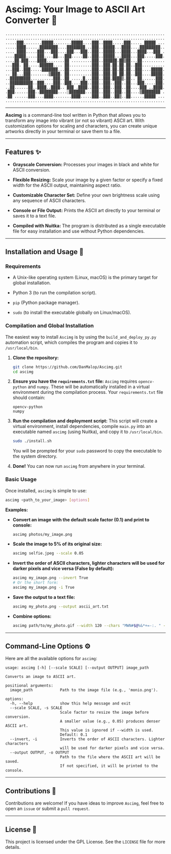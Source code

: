 
# Ascimg: Your Image to ASCII Art Converter 🎨

`
......................................................................
    ......................................................................
    .....▓▓▓........▓▓▓▓▓........▓▓▓▓▓....▓▓▓..▓▓▓▓.....▓▓▓..... ▓▓▓▓▓ ...
    .....▓▓▓▓......▓▓▓▓▓▓▓▓....▓▓▓▓▓▓▓▓...▓▓▓..▓▓▓▓▓...▓▓▓▓....▓▓▓▓▓▓▓▓▓..
    .... ▓▓▓▓.....▓▓▓...▓▓▓....▓▓▓...▓▓▓..▓▓▓..▓▓▓▓▓...▓▓▓▓...▓▓▓▓...▓▓▓ .
    ....▓▓▓▓▓.....▓▓▓....▓▓...▓▓▓.....▓▓..▓▓▓..▓▓▓▓▓...▓▓▓▓...▓▓▓.....▓▓▓.
    ....▓▓.▓▓▓....▓▓▓▓........▓▓ .........▓▓▓..▓▓▓▓▓▓.▓▓▒▓▓...▓▓..........
    ...▓▓▓. ▓▓.....▓▓▓▓▓▓.... ▓▓..........▓▓▓..▓▓▓.▓▓.▓▓.▓▓..▓▓▓..........
    ...▓▓▓..▓▓▓.....▓▓▓▓▓▓▓...▓▓..........▓▓▓..▓▓▓.▓▓.▓▓.▓▓..▓▓▓....▓▓▓▓▓.
    .. ▓▓...▓▓▓........▒▓▓▓▓. ▓▓..........▓▓▓..▓▓▓.▓▓ ▓▓.▓▓..▓▓▓....▓▓▓▓▓.
    ..▓▓▓▓▓▓▓▓▓..........▓▓▓..▓▓ .....▓...▓▓▓..▓▓▓.▓▓▓▓▒.▓▓.. ▓▓......▓▓▓.
    ..▓▓▓▓▓▓▓▓▓▓..▓▓▓....▓▓▓..▓▓▓....▓▓▓..▓▓▓..▓▓▓..▓▓▓..▓▓...▓▓▓.....▓▓▓.
    ..▓▓......▓▓..▓▓▓▓..▓▓▓▓.. ▓▓▓ .▓▓▓▓..▓▓▓..▓▓▓..▓▓▓..▓▓....▓▓▓ ..▓▓▓▓.
    .▓▓▓......▓▓▓..▓▓▓▓▓▓▓▓....░▓▓▓▓▓▓▓...▓▓▓..▓▓▓..▓▓▓..▓▓....▒▓▓▓▓▓▓▓▓ .
    .▓▓ ......▓▓▓....▓▓▓▓........▓▓▓▓.....▓▓▓..▓▓▓..▓▓▒..▓▓......▓▓▓▓▓ ...
    ......................................................................
`

---

**Ascimg** is a command-line tool written in Python that allows you to transform any image into vibrant (or not so vibrant) ASCII art. With customization options for scaling and characters, you can create unique artworks directly in your terminal or save them to a file.

---

## Features ✨

* **Grayscale Conversion:** Processes your images in black and white for ASCII conversion.

* **Flexible Resizing:** Scale your image by a given factor or specify a fixed width for the ASCII output, maintaining aspect ratio.

* **Customizable Character Set:** Define your own brightness scale using any sequence of ASCII characters.

* **Console or File Output:** Prints the ASCII art directly to your terminal or saves it to a text file.

* **Compiled with Nuitka:** The program is distributed as a single executable file for easy installation and use without Python dependencies.

---

## Installation and Usage 🚀

### Requirements

* A Unix-like operating system (Linux, macOS) is the primary target for global installation.

* Python 3 (to run the compilation script).

* `pip` (Python package manager).

* `sudo` (to install the executable globally on Linux/macOS).

### Compilation and Global Installation

The easiest way to install `Ascimg` is by using the `build_and_deploy_py.py` automation script, which compiles the program and copies it to `/usr/local/bin`.

1. **Clone the repository:**

    ```bash
    git clone https://github.com/DanMalop/Ascimg.git
    cd ascimg
    ```

2. **Ensure you have the `requirements.txt` file:**
    `Ascimg` requires `opencv-python` and `numpy`. These will be automatically installed in a virtual environment during the compilation process. Your `requirements.txt` file should contain:

    ```
    opencv-python
    numpy
    ```

3. **Run the compilation and deployment script:**
    This script will create a virtual environment, install dependencies, compile `main.py` into an executable named `ascimg` (using Nuitka), and copy it to `/usr/local/bin`.

    ```bash
    sudo ./install.sh
    ```

    You will be prompted for your `sudo` password to copy the executable to the system directory.

4. **Done!**
    You can now run `ascimg` from anywhere in your terminal.

### Basic Usage

Once installed, `ascimg` is simple to use:

```bash
ascimg <path_to_your_image> [options]
```

**Examples:**

* **Convert an image with the default scale factor (0.1) and print to console:**

    ```bash
    ascimg photos/my_image.png
    ```

* **Scale the image to 5% of its original size:**

    ```bash
    ascimg selfie.jpeg --scale 0.05
    ```

* **Invert the order of ASCII characters, lighter characters will be used for darker pixels and vice versa (False by default):**

    ```bash
    ascimg my_image.png --invert True
    # Or the short form:
    ascimg my_image.png -i True
    ```

* **Save the output to a text file:**

    ```bash
    ascimg my_photo.png --output ascii_art.txt
    ```

* **Combine options:**

    ```bash
    ascimg path/to/my_photo.gif --width 120 --chars "MWN#$@%&*+=-:. " -o output.txt
    ```

---

## Command-Line Options ⚙️

Here are all the available options for `ascimg`:

```
usage: ascimg [-h] [--scale SCALE] [--output OUTPUT] image_path

Converts an image to ASCII art.

positional arguments:
  image_path            Path to the image file (e.g., 'monio.png').

options:
  -h, --help            show this help message and exit
  --scale SCALE, -s SCALE
                        Scale factor to resize the image before conversion.
                        A smaller value (e.g., 0.05) produces denser ASCII art.
                        This value is ignored if --width is used.
                        Default: 0.1
  --invert, -i          Inverts the order of ASCII characters. Lighter characters
                        will be used for darker pixels and vice versa.
  --output OUTPUT, -o OUTPUT
                        Path to the file where the ASCII art will be saved.
                        If not specified, it will be printed to the console.
```

---

## Contributions 🤝

Contributions are welcome! If you have ideas to improve `Ascimg`, feel free to open an `issue` or submit a `pull request`.

---

## License 📄

This project is licensed under the GPL License. See the `LICENSE` file for more details.
